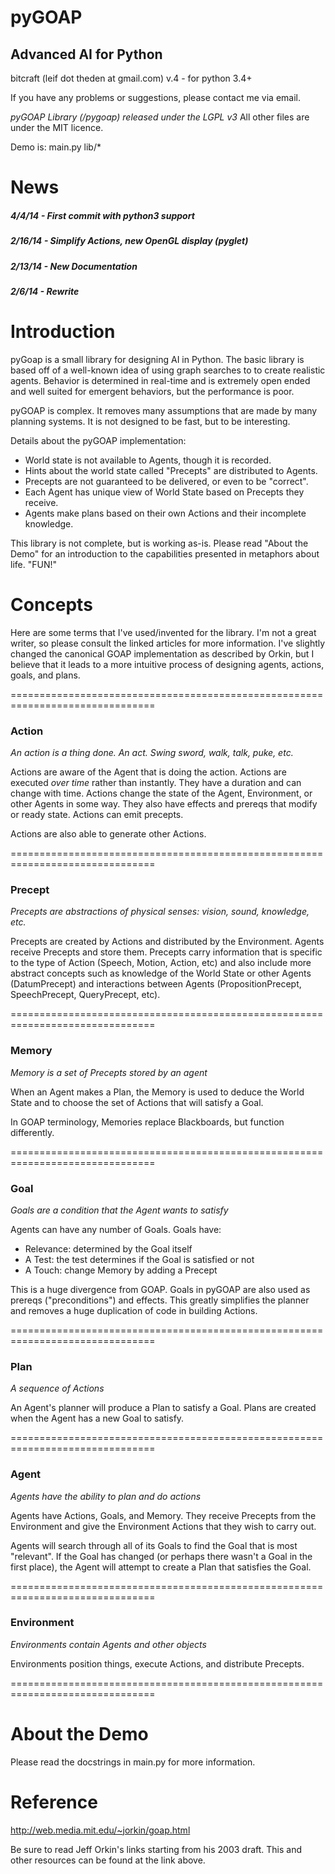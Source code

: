 pyGOAP
===============================================================================

## Advanced AI for Python

bitcraft (leif dot theden at gmail.com)
v.4 - for python 3.4+

If you have any problems or suggestions, please contact me via email.

*pyGOAP Library (/pygoap) released under the LGPL v3*
All other files are under the MIT licence.

Demo is: main.py
         lib/*


News
===============================================================================

##### 4/4/14   - First commit with python3 support
##### 2/16/14  - Simplify Actions, new OpenGL display (pyglet)
##### 2/13/14  - New Documentation
##### 2/6/14   - Rewrite


Introduction
===============================================================================

pyGoap is a small library for designing AI in Python.  The basic library is
based off of a well-known idea of using graph searches to to create realistic
agents.  Behavior is determined in real-time and is extremely open ended and
well suited for emergent behaviors, but the performance is poor.

pyGOAP is complex.  It removes many assumptions that are made by many planning
systems.  It is not designed to be fast, but to be interesting.

Details about the pyGOAP implementation:
- World state is not available to Agents, though it is recorded.
- Hints about the world state called "Precepts" are distributed to Agents.
- Precepts are not guaranteed to be delivered, or even to be "correct".
- Each Agent has unique view of World State based on Precepts they receive.
- Agents make plans based on their own Actions and their incomplete knowledge.

This library is not complete, but is working as-is.  Please read
"About the Demo" for an introduction to the capabilities presented in metaphors
about life.  "FUN!"


Concepts
===============================================================================

Here are some terms that I've used/invented for the library.  I'm not a great
writer, so please consult the linked articles for more information.  I've
slightly changed the canonical GOAP implementation as described by Orkin,
but I believe that it leads to a more intuitive process of designing agents,
actions, goals, and plans.

===============================================================================
### Action
*An action is a thing done.  An act.  Swing sword, walk, talk, puke, etc.*

Actions are aware of the Agent that is doing the action.  Actions are executed
*over time* rather than instantly.  They have a duration and can change with
time.  Actions change the state of the Agent, Environment, or other Agents
in some way.  They also have effects and prereqs that modify or ready state.
Actions can emit precepts.

Actions are also able to generate other Actions.

===============================================================================
### Precept
*Precepts are abstractions of physical senses: vision, sound, knowledge, etc.*

Precepts are created by Actions and distributed by the Environment.  Agents
receive Precepts and store them.  Precepts carry information that is specific
to the type of Action (Speech, Motion, Action, etc) and also include more
abstract concepts such as knowledge of the World State or other Agents
(DatumPrecept) and interactions between Agents (PropositionPrecept,
SpeechPrecept, QueryPrecept, etc).

===============================================================================
### Memory
*Memory is a set of Precepts stored by an agent*

When an Agent makes a Plan, the Memory is used to deduce the World State and
to choose the set of Actions that will satisfy a Goal.

In GOAP terminology, Memories replace Blackboards, but function differently.

===============================================================================
### Goal
*Goals are a condition that the Agent wants to satisfy*

Agents can have any number of Goals.  Goals have:
* Relevance: determined by the Goal itself
* A Test: the test determines if the Goal is satisfied or not
* A Touch: change Memory by adding a Precept

This is a huge divergence from GOAP.  Goals in pyGOAP are also used as prereqs
("preconditions") and effects.  This greatly simplifies the planner and removes
a huge duplication of code in building Actions.

===============================================================================
### Plan
*A sequence of Actions*

An Agent's planner will produce a Plan to satisfy a Goal.  Plans are created
when the Agent has a new Goal to satisfy.

===============================================================================
### Agent
*Agents have the ability to plan and do actions*

Agents have Actions, Goals, and Memory.  They receive Precepts from the
Environment and give the Environment Actions that they wish to carry out.

Agents will search through all of its Goals to find the Goal that is most
"relevant".  If the Goal has changed (or perhaps there wasn't a Goal in the
first place), the Agent will attempt to create a Plan that satisfies the Goal.

===============================================================================
### Environment
*Environments contain Agents and other objects*

Environments position things, execute Actions, and distribute Precepts.

===============================================================================


About the Demo
===============================================================================

Please read the docstrings in main.py for more information.


Reference
===============================================================================

http://web.media.mit.edu/~jorkin/goap.html

Be sure to read Jeff Orkin's links starting from his 2003 draft.  This and
other resources can be found at the link above.
